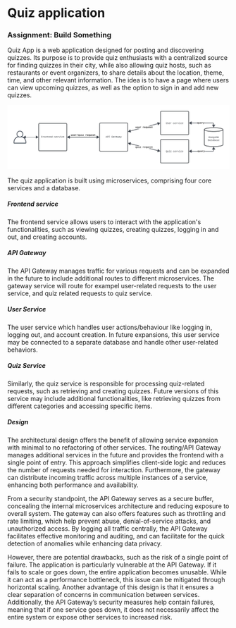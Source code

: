 # Quiz application
### Assignment: Build Something
    

Quiz App is a web application designed for posting and discovering quizzes. Its purpose is to provide quiz enthusiasts with a centralized source for finding quizzes in their city, while also allowing quiz hosts, such as restaurants or event organizers, to share details about the location, theme, time, and other relevant information. The idea is to have a page where users can view upcoming quizzes, as well as the option to sign in and add new quizzes.


![System Overview](k8s/systemOverview.jpeg)


The quiz application is built using microservices, comprising four core services and a database.

##### Frontend service
The frontend service allows users to interact with the application's functionalities, such as viewing quizzes, creating quizzes, logging in and out, and creating accounts. 
##### API Gateway

The API Gateway manages traffic for various requests and can be expanded in the future to include additional routes to different microservices. The gateway service will route for exampel user-related requests to the user service, and quiz related requests to quiz service.

##### User Service

 The user service which handles user actions/behaviour like logging in, logging out, and account creation. In future expansions, this user service may be connected to a separate database and handle other user-related behaviors. 

##### Quiz Service

Similarly, the quiz service is responsible for processing quiz-related requests, such as retrieving and creating quizzes. Future versions of this service may include additional functionalities, like retrieving quizzes from different categories and accessing specific items.

##### Design 
The architectural design offers the benefit of allowing service expansion with minimal to no refactoring of other services. The routing/API Gateway manages additional services in the future and provides the frontend with a single point of entry. This approach simplifies client-side logic and reduces the number of requests needed for interaction. Furthermore, the gateway can distribute incoming traffic across multiple instances of a service, enhancing both performance and availability.

From a security standpoint, the API Gateway serves as a secure buffer, concealing the internal microservices architecture and reducing exposure to overall system.  The gateway can also offers features such as throttling and rate limiting, which help prevent abuse, denial-of-service attacks, and unauthorized access. By logging all traffic centrally, the API Gateway facilitates effective monitoring and auditing, and can facilitate for the quick detection of anomalies while enhancing data privacy.

However, there are potential drawbacks, such as the risk of a single point of failure. The application is particularly vulnerable at the API Gateway. If it fails to scale or goes down, the entire application becomes unusable. While it can act as a performance bottleneck, this issue can be mitigated through horizontal scaling. Another advantage of this design is that it ensures a clear separation of concerns in communication between services. Additionally, the API Gateway’s security measures help contain failures, meaning that if one service goes down, it does not necessarily affect the entire system or expose other services to increased risk.